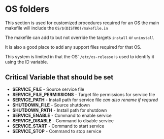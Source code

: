 # OS folders

This section is used for customized procedures required for an OS the main makefile will include the ``OS/$(DISTRO)/makefile.in``  

The makefile can add to but not override the targets `install` or `uninstall`  

It is also a good place to add any support files required for that OS.

This system is limited in that the OS' `/etc/os-release` is used to identify it using the ID variable.

## Critical Variable that should be set

-	**SERVICE_FILE** - Source service file
-	**SERVICE_FILE_PERMISSIONS** - Target file permissions for service file
-	**SERVICE_PATH** - Install path for service file *can also rename if requred*
-	**SHUTDOWN_FILE** - Source shutdown
-	**SHUTDOWN_PATH** - Install path for shutdown 
-	**SERVICE_ENABLE** - Command to enable service
-	**SERVICE_DISABLE** - Command to disable service
-	**SERVICE_START** - Command to start service
-	**SERVICE_STOP** - Command to stop service 